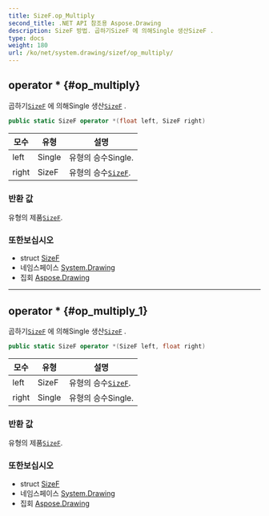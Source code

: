 ```yaml
---
title: SizeF.op_Multiply
second_title: .NET API 참조용 Aspose.Drawing
description: SizeF 방법. 곱하기SizeF 에 의해Single 생산SizeF .
type: docs
weight: 180
url: /ko/net/system.drawing/sizef/op_multiply/
---
```

## operator * {#op_multiply}

곱하기[`SizeF`](../) 에 의해Single 생산[`SizeF`](../) .

```csharp
public static SizeF operator *(float left, SizeF right)
```

| 모수 | 유형 | 설명 |
| --- | --- | --- |
| left | Single | 유형의 승수Single. |
| right | SizeF | 유형의 승수[`SizeF`](../). |

### 반환 값

유형의 제품[`SizeF`](../).

### 또한보십시오

* struct [SizeF](../)
* 네임스페이스 [System.Drawing](../../sizef/)
* 집회 [Aspose.Drawing](../../../)

---

## operator * {#op_multiply_1}

곱하기[`SizeF`](../) 에 의해Single 생산[`SizeF`](../) .

```csharp
public static SizeF operator *(SizeF left, float right)
```

| 모수 | 유형 | 설명 |
| --- | --- | --- |
| left | SizeF | 유형의 승수[`SizeF`](../). |
| right | Single | 유형의 승수Single. |

### 반환 값

유형의 제품[`SizeF`](../).

### 또한보십시오

* struct [SizeF](../)
* 네임스페이스 [System.Drawing](../../sizef/)
* 집회 [Aspose.Drawing](../../../)


